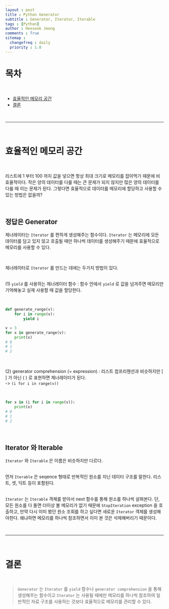 ```yaml
---
layout : post
title : Python Generator 
subtitle : Generator, Iterator, Iterable
tags : [Python]
author : Heeseok Jeong
comments : True
sitemap :
  changefreq : daily
  priority : 1.0
---
```


# 목차
<br>

- [효율적인 메모리 공간](#효율적인-메모리-공간)
- [결론](#결론)

<br>
<hr>
<br>

# 효율적인 메모리 공간

<br>

리스트에 1 부터 100 까지 값을 넣으면 항상 최대 크기로 메모리를 잡아먹기 때문에 비효율적이다. 작은 양의 데이터를 다룰 때는 큰 문제가 되지 않지만 많은 양의 데이터를 다룰 때 이는 문제가 된다. 그렇다면 효율적으로 데이터를 메모리에 할당하고 사용할 수 있는 방법은 없을까?  

<br>

## 정답은 Generator

제너레이터는 `Iterator` 를 편하게 생성해주는 함수이다. `Iterator` 는 메모리에 모든 데이터를 담고 있지 않고 호출될 때만 하나씩 데이터를 생성해주기 때문에 효율적으로 메모리를 사용할 수 있다.  

<br>

제너레이터로 `Iterator` 를 만드는 데에는 두가지 방법이 있다.  
<br>

(1) `yield` 를 사용하는 제너레이터 함수
: 함수 안에서 `yield` 로 값을 넘겨주면 메모리만 기억해놓고 실제 사용할 때 값을 할당한다.

<br>

```python
def generate_range(v):
    for i in range(v):
        yield i

v = 3
for x in generate_range(v):
    print(x)
# 0
# 1
# 2

```

<br>

(2) generator comprehension (= expression)
: 리스트 컴프리헨션과 비슷하지만 [ ] 가 아닌 ( ) 로 표현하면 제너레이터가 된다.  
-> `(i for i in range(v))`

<br>

```python
for x in (i for i in range(v)):
    print(x)
# 0
# 1
# 2

```

<br>

## Iterator 와 Iterable
`Iterator` 와 `Iterable` 은 이름은 비슷하지만 다르다.   
<br>

먼저 `Iterable` 은 seqence 형태로 반복적인 원소를 지닌 데이터 구조를 말한다. 리스트, 셋, 딕트 등이 포함된다.   
<br>

`Iterator` 는 `Iterable` 객체를 받아서 next 함수를 통해 원소를 하나씩 살펴본다. 단, 모든 원소를 다 돌면 더이상 볼 메모리가 없기 때문에 `StopIteration` exception 을 호출하고, 만약 다시 이미 봤던 원소 조회를 하고 싶다면 새로운 `Iterator` 객체를 생성해야한다. 왜냐하면 메모리를 하나씩 참조하면서 이미 본 것은 삭제해버리기 때문이다.  

<br>
<hr>
<br>

# 결론

<br>

> `Generator` 는 `Iterator` 를 `yield` 함수나 `generator comprehension` 을 통해 생성해주는 함수이고 `Iterator` 는 사용될 때에만 메모리를 하나씩 참조하여 일반적인 자료 구조를 사용하는 것보다 효율적으로 메모리를 관리할 수 있다.

